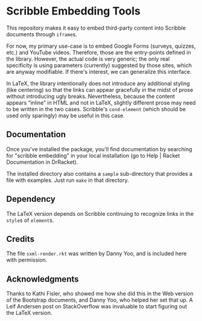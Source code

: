 # Scribble Embedding Tools

This repository makes it easy to embed third-party content into
Scribble documents through `iframe`s.

For now, my primary use-case is to embed Google Forms (surveys,
quizzes, etc.) and YouTube videos. Therefore, those are the
entry-points defined in the library. However, the actual code is very
generic; the only real specificity is using parameters (currently)
suggested by those sites, which are anyway modifiable. If there's
interest, we can generalize this interface.

In LaTeX, the library intentionally does not introduce any additional
styling (like centering) so that the links can appear gracefully in
the midst of prose without introducing ugly breaks. Nevertheless,
because the content appears “inline” in HTML and not in LaTeX,
slightly different prose may need to be written in the two
cases. Scribble's `cond-element` (which should be used only sparingly)
may be useful in this case.

## Documentation

Once you've installed the package, you'll find documentation by
searching for "scribble embedding" in your local installation (go to
Help | Racket Documentation in DrRacket).

The installed directory also contains a `sample` sub-directory that
provides a file with examples. Just run `make` in that directory.

## Dependency

The LaTeX version depends on Scribble continuing to recognize links in
the `style`s of `element`s.

## Credits

The file `sxml-render.rkt` was written by Danny Yoo, and is included
here with permission.

## Acknowledgments

Thanks to Kathi Fisler, who showed me how she did this in the Web
version of the Bootstrap documents, and Danny Yoo, who helped her set
that up. A Leif Andersen post on StackOverflow was invaluable to start
figuring out the LaTeX version.
